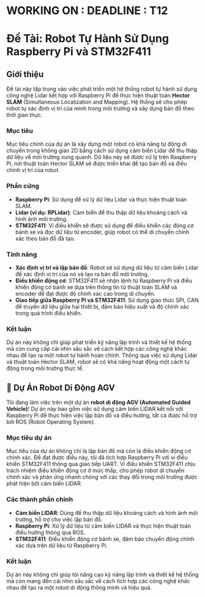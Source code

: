 # WORKING ON : DEADLINE : T12
# Đề Tài: Robot Tự Hành Sử Dụng Raspberry Pi và STM32F411

## Giới thiệu
Đề tài này tập trung vào việc phát triển một hệ thống robot tự hành sử dụng công nghệ Lidar kết hợp với Raspberry Pi để thực hiện thuật toán **Hector SLAM** (Simultaneous Localization and Mapping). Hệ thống sẽ cho phép robot tự xác định vị trí của mình trong môi trường và xây dựng bản đồ theo thời gian thực.

### Mục tiêu
Mục tiêu chính của dự án là xây dựng một robot có khả năng tự động di chuyển trong không gian 2D bằng cách sử dụng cảm biến Lidar để thu thập dữ liệu về môi trường xung quanh. Dữ liệu này sẽ được xử lý trên Raspberry Pi, nơi thuật toán Hector SLAM sẽ được triển khai để tạo bản đồ và điều chỉnh vị trí của robot.

### Phần cứng
- **Raspberry Pi**: Sử dụng để xử lý dữ liệu Lidar và thực hiện thuật toán SLAM.
- **Lidar (ví dụ: RPLidar)**: Cảm biến để thu thập dữ liệu khoảng cách và hình ảnh môi trường.
- **STM32F411**: Vi điều khiển sẽ được sử dụng để điều khiển các động cơ bánh xe và đọc dữ liệu từ encoder, giúp robot có thể di chuyển chính xác theo bản đồ đã tạo.

### Tính năng
- **Xác định vị trí và lập bản đồ**: Robot sẽ sử dụng dữ liệu từ cảm biến Lidar để xác định vị trí của nó và tạo ra bản đồ môi trường.
- **Điều khiển động cơ**: STM32F411 sẽ nhận lệnh từ Raspberry Pi và điều khiển động cơ bánh xe dựa trên thông tin từ thuật toán SLAM và encoder để đạt được độ chính xác cao trong di chuyển.
- **Giao tiếp giữa Raspberry Pi và STM32F411**: Sử dụng giao thức SPI, CAN để truyền dữ liệu giữa hai thiết bị, đảm bảo hiệu suất và độ chính xác trong quá trình điều khiển.

### Kết luận
Dự án này không chỉ giúp phát triển kỹ năng lập trình và thiết kế hệ thống mà còn cung cấp cái nhìn sâu sắc về cách kết hợp các công nghệ khác nhau để tạo ra một robot tự hành hoàn chỉnh. Thông qua việc sử dụng Lidar và thuật toán Hector SLAM, robot sẽ có khả năng hoạt động một cách tự động trong môi trường thực tế.

## 🚀 Dự Án Robot Di Động AGV

Tôi đang làm việc trên một dự án **robot di động AGV (Automated Guided Vehicle)**! Dự án này bao gồm việc sử dụng cảm biến LIDAR kết nối với Raspberry Pi để thực hiện việc lập bản đồ và điều hướng, tất cả được hỗ trợ bởi ROS (Robot Operating System). 

### Mục tiêu dự án
Mục tiêu của dự án không chỉ là lập bản đồ mà còn là điều khiển động cơ chính xác. Để đạt được điều này, tôi đã tích hợp Raspberry Pi với vi điều khiển STM32F411 thông qua giao tiếp UART. Vi điều khiển STM32F411 chịu trách nhiệm điều khiển động cơ ở mức thấp, cho phép robot di chuyển chính xác và phản ứng nhanh chóng với các thay đổi trong môi trường được phát hiện bởi cảm biến LIDAR.

### Các thành phần chính
- **Cảm biến LIDAR**: Dùng để thu thập dữ liệu khoảng cách và hình ảnh môi trường, hỗ trợ cho việc lập bản đồ.
- **Raspberry Pi**: Xử lý dữ liệu từ cảm biến LIDAR và thực hiện thuật toán điều hướng thông qua ROS.
- **STM32F411**: Điều khiển động cơ bánh xe, đảm bảo chuyển động chính xác dựa trên dữ liệu từ Raspberry Pi.

### Kết luận
Dự án này không chỉ giúp tôi nâng cao kỹ năng lập trình và thiết kế hệ thống mà còn mang đến cái nhìn sâu sắc về cách tích hợp các công nghệ khác nhau để tạo ra một robot di động thông minh và hiệu quả.
